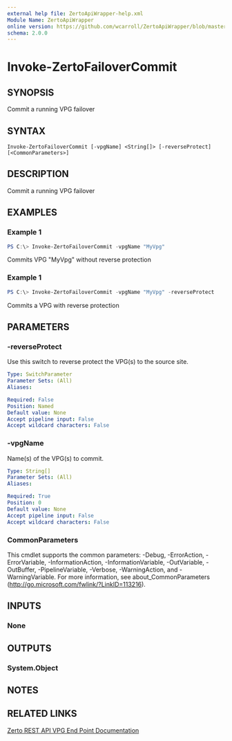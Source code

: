 ```yaml
---
external help file: ZertoApiWrapper-help.xml
Module Name: ZertoApiWrapper
online version: https://github.com/wcarroll/ZertoApiWrapper/blob/master/docs/Invoke-ZertoFailoverCommit.md
schema: 2.0.0
---
```


# Invoke-ZertoFailoverCommit

## SYNOPSIS
Commit a running VPG failover

## SYNTAX

```
Invoke-ZertoFailoverCommit [-vpgName] <String[]> [-reverseProtect] [<CommonParameters>]
```

## DESCRIPTION
Commit a running VPG failover

## EXAMPLES

### Example 1
```powershell
PS C:\> Invoke-ZertoFailoverCommit -vpgName "MyVpg"
```

Commits VPG "MyVpg" without reverse protection

### Example 1
```powershell
PS C:\> Invoke-ZertoFailoverCommit -vpgName "MyVpg" -reverseProtect
```

Commits a VPG with reverse protection

## PARAMETERS

### -reverseProtect
Use this switch to reverse protect the VPG(s) to the source site.

```yaml
Type: SwitchParameter
Parameter Sets: (All)
Aliases:

Required: False
Position: Named
Default value: None
Accept pipeline input: False
Accept wildcard characters: False
```

### -vpgName
Name(s) of the VPG(s) to commit.

```yaml
Type: String[]
Parameter Sets: (All)
Aliases:

Required: True
Position: 0
Default value: None
Accept pipeline input: False
Accept wildcard characters: False
```

### CommonParameters
This cmdlet supports the common parameters: -Debug, -ErrorAction, -ErrorVariable, -InformationAction, -InformationVariable, -OutVariable, -OutBuffer, -PipelineVariable, -Verbose, -WarningAction, and -WarningVariable. For more information, see about_CommonParameters (http://go.microsoft.com/fwlink/?LinkID=113216).

## INPUTS

### None
## OUTPUTS

### System.Object
## NOTES

## RELATED LINKS

[Zerto REST API VPG End Point Documentation](http://s3.amazonaws.com/zertodownload_docs/Latest/Zerto%20Virtual%20Replication%20Zerto%20Virtual%20Manager%20%28ZVM%29%20-%20vSphere%20Online%20Help/RestfulAPIs/StatusAPIs.5.100.html#)
